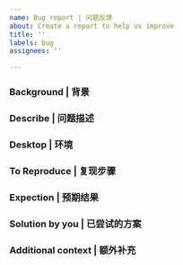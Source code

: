 ```yaml
---
name: Bug report | 问题反馈
about: Create a report to help us improve
title: ''
labels: bug
assignees: ''

---
```


### Background | 背景

### Describe | 问题描述

### Desktop | 环境

### To Reproduce | 复现步骤

### Expection | 预期结果

### Solution by you | 已尝试的方案

### Additional context | 额外补充
